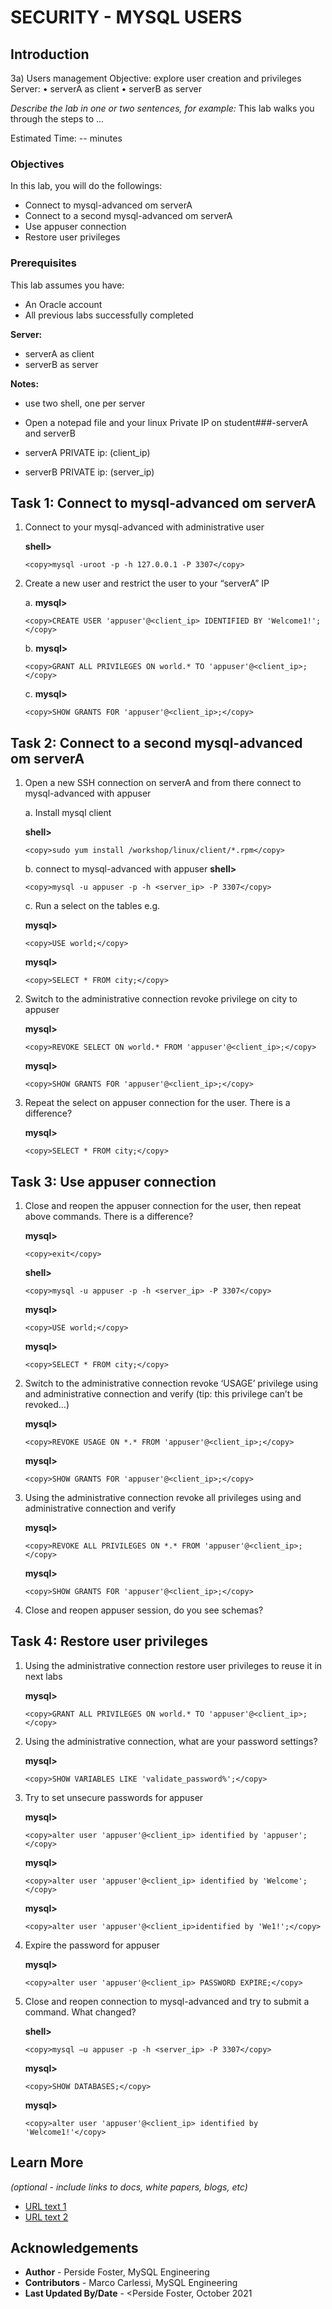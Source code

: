 # SECURITY - MYSQL USERS

## Introduction

3a) Users management
Objective: explore user creation and privileges
Server: 
•	serverA as client
•	serverB as server



*Describe the lab in one or two sentences, for example:* This lab walks you through the steps to ...

Estimated Time: -- minutes


### Objectives

In this lab, you will  do the followings:
- Connect to mysql-advanced om serverA
- Connect to a second mysql-advanced om serverA
- Use appuser connection
- Restore user privileges

### Prerequisites

This lab assumes you have:
* An Oracle account
* All previous labs successfully completed

**Server:** 
- serverA as client
- serverB as server

**Notes:**
- use two shell, one per server
- Open a notepad file and  your linux Private IP on student###-serverA and serverB 

- serverA  PRIVATE ip: (client_ip)
- serverB  PRIVATE ip: (server_ip)

## Task 1: Connect to mysql-advanced om serverA

1. Connect to your mysql-advanced with administrative user

   **shell>** 

    ```
    <copy>mysql -uroot -p -h 127.0.0.1 -P 3307</copy>
    ```

2. Create a new user and restrict the user to your “serverA” IP

	a. **mysql>** 

    ```
    <copy>CREATE USER 'appuser'@<client_ip> IDENTIFIED BY 'Welcome1!';</copy>
    ```

	b. **mysql>** 

    ```
    <copy>GRANT ALL PRIVILEGES ON world.* TO 'appuser'@<client_ip>;</copy>
    ```

	c. **mysql>** 

    ```
    <copy>SHOW GRANTS FOR 'appuser'@<client_ip>;</copy>
    ```
## Task 2: Connect to a second mysql-advanced om serverA
1. Open a new SSH connection on serverA and from there connect to mysql-advanced with appuser

	a. Install mysql client
	 
    **shell>** 

    ```
    <copy>sudo yum install /workshop/linux/client/*.rpm</copy>
    ```

	b. connect to mysql-advanced with appuser
   **shell>** 

    ```
    <copy>mysql -u appuser -p -h <server_ip> -P 3307</copy>
    ```
	c. Run a select on the tables e.g.

    **mysql>** 

    ```
    <copy>USE world;</copy>
    ```

    **mysql>** 

    ```
    <copy>SELECT * FROM city;</copy>
    ```

2. Switch to the administrative connection revoke privilege on city to appuser

    **mysql>** 

    ```
    <copy>REVOKE SELECT ON world.* FROM 'appuser'@<client_ip>;</copy>
    ```

    **mysql>** 

    ```
    <copy>SHOW GRANTS FOR 'appuser'@<client_ip>;</copy>
    ```
3. Repeat the select on appuser connection for the user. There is a difference?

    **mysql>** 

    ```
    <copy>SELECT * FROM city;</copy>
    ```

## Task 3: Use appuser connection
1.	Close and reopen the appuser connection for the user, then repeat above commands. There is a difference? 

    **mysql>** 

    ```
    <copy>exit</copy>
    ```

	**shell>** 

    ```
    <copy>mysql -u appuser -p -h <server_ip> -P 3307</copy>
    ```
	**mysql>** 

    ```
    <copy>USE world;</copy>
    ```
    **mysql>** 
    ```
    <copy>SELECT * FROM city;</copy>
    ```
2.	Switch to the administrative connection revoke ‘USAGE’ privilege using and administrative connection and verify (tip: this privilege can’t be revoked…)

	**mysql>**
	```
	<copy>REVOKE USAGE ON *.* FROM 'appuser'@<client_ip>;</copy>
	```
	**mysql>**
	```
	<copy>SHOW GRANTS FOR 'appuser'@<client_ip>;</copy>
	```

3.	Using the administrative connection revoke all privileges using and administrative connection and verify

	**mysql>**
	```
    <copy>REVOKE ALL PRIVILEGES ON *.* FROM 'appuser'@<client_ip>;</copy>
    ```
	**mysql>**
	```
    <copy>SHOW GRANTS FOR 'appuser'@<client_ip>;</copy>
    ```   
4.	Close and reopen appuser session, do you see schemas?

## Task 4: Restore user privileges
1.	Using the administrative connection restore user privileges to reuse it in next labs

	**mysql>**
    ```
    <copy>GRANT ALL PRIVILEGES ON world.* TO 'appuser'@<client_ip>;</copy>
    ```
2.	Using the administrative connection, what are your password settings?

	**mysql>** 
    ```
    <copy>SHOW VARIABLES LIKE 'validate_password%';</copy>
    ```
3.	Try to set unsecure passwords for appuser

	**mysql>** 
    ```
    <copy>alter user 'appuser'@<client_ip> identified by 'appuser';</copy>
    ```
	
	**mysql>** 
    ```
    <copy>alter user 'appuser'@<client_ip> identified by 'Welcome';</copy>
    ```

	**mysql>** 
    ```
    <copy>alter user 'appuser'@<client_ip>identified by 'We1!';</copy>
    ```
4.	Expire the password for appuser

	**mysql>** 
    ```
    <copy>alter user 'appuser'@<client_ip> PASSWORD EXPIRE;</copy>
    ```
5.	Close and reopen connection to mysql-advanced and try to submit a command. What changed?

	**shell>** 
    ```
    <copy>mysql –u appuser -p -h <server_ip> -P 3307</copy>
    ```

	**mysql>** 
    ```
    <copy>SHOW DATABASES;</copy>
    ```

	**mysql>** 
    ```
    <copy>alter user 'appuser'@<client_ip> identified by 'Welcome1!'</copy>
    ```
## Learn More

*(optional - include links to docs, white papers, blogs, etc)*

* [URL text 1](http://docs.oracle.com)
* [URL text 2](http://docs.oracle.com)

## Acknowledgements
* **Author** - Perside Foster, MySQL Engineering
* **Contributors** -  Marco Carlessi, MySQL Engineering
* **Last Updated By/Date** - <Perside Foster, October 2021
